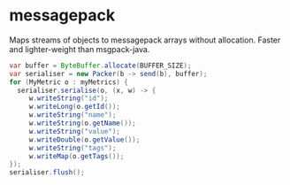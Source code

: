 # messagepack

Maps streams of objects to messagepack arrays without allocation. Faster and lighter-weight than msgpack-java.


```java
var buffer = ByteBuffer.allocate(BUFFER_SIZE);
var serialiser = new Packer(b -> send(b), buffer);
for (MyMetric o : myMetrics) {
  serialiser.serialise(o, (x, w) -> {
     w.writeString("id");
     w.writeLong(o.getId());
     w.writeString("name");
     w.writeString(o.getName());
     w.writeString("value");
     w.writeDouble(o.getValue());
     w.writeString("tags");
     w.writeMap(o.getTags());
});
serialiser.flush();

```

